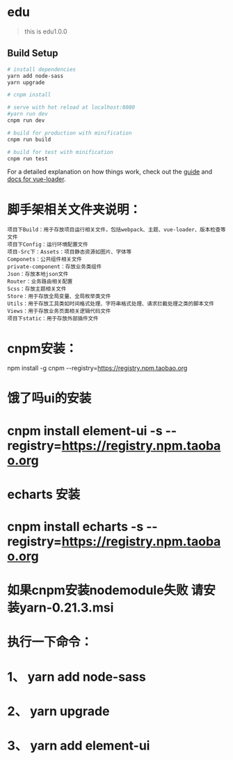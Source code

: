 # edu

> this is edu1.0.0

## Build Setup

``` bash
# install dependencies
yarn add node-sass
yarn upgrade

# cnpm install

# serve with hot reload at localhost:8080
#yarn run dev
cnpm run dev

# build for production with minification
cnpm run build

# build for test with minification
cnpm run test

```

For a detailed explanation on how things work, check out the [guide](http://vuejs-templates.github.io/webpack/) and [docs for vue-loader](http://vuejs.github.io/vue-loader).

# 脚手架相关文件夹说明：
	项目下Build：用于存放项目运行相关文件，包括webpack、主题、vue-loader、版本检查等文件
 	项目下Config：运行环境配置文件
 	项目-Src下：Assets：项目静态资源如图片、字体等
 	Componets：公共组件相关文件
 	private-component：存放业务类组件
 	Json：存放本地json文件
	Router：业务路由相关配置
 	Scss：存放主题相关文件
 	Store：用于存放全局变量、全局枚举类文件
 	Utils：用于存放工具类如时间格式处理、字符串格式处理、请求拦截处理之类的脚本文件
 	Views：用于存放业务页面相关逻辑代码文件
 	项目下static：用于存放外部插件文件

# cnpm安装：
 npm install -g cnpm --registry=https://registry.npm.taobao.org
# 饿了吗ui的安装 
# cnpm install element-ui -s --registry=https://registry.npm.taobao.org

# echarts 安装
# cnpm install echarts -s --registry=https://registry.npm.taobao.org

# 如果cnpm安装nodemodule失败 请安装yarn-0.21.3.msi
# 执行一下命令：
# 1、 yarn add node-sass
# 2、 yarn upgrade
# 3、 yarn add element-ui

